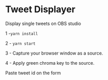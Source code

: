 # Tweet Displayer 

Display single tweets on OBS studio

1 -` yarn install `

2 - ` yarn start `

3 - Capture your browser window as a source.

4 - Apply green chroma key to the source.

Paste tweet id on the form